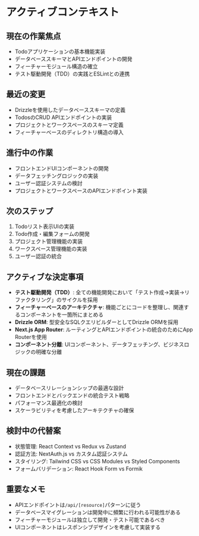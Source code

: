 # アクティブコンテキスト

## 現在の作業焦点
- Todoアプリケーションの基本機能実装
- データベーススキーマとAPIエンドポイントの開発
- フィーチャーモジュール構造の確立
- テスト駆動開発（TDD）の実践とESLintとの連携

## 最近の変更
- Drizzleを使用したデータベーススキーマの定義
- TodosのCRUD APIエンドポイントの実装
- プロジェクトとワークスペースのスキーマ定義
- フィーチャーベースのディレクトリ構造の導入

## 進行中の作業
- フロントエンドUIコンポーネントの開発
- データフェッチングロジックの実装
- ユーザー認証システムの検討
- プロジェクトとワークスペースのAPIエンドポイント実装

## 次のステップ
1. Todoリスト表示UIの実装
2. Todo作成・編集フォームの開発
3. プロジェクト管理機能の実装
4. ワークスペース管理機能の実装
5. ユーザー認証の統合

## アクティブな決定事項
- **テスト駆動開発（TDD）**: 全ての機能開発において「テスト作成→実装→リファクタリング」のサイクルを採用
- **フィーチャーベースのアーキテクチャ**: 機能ごとにコードを整理し、関連するコンポーネントを一箇所にまとめる
- **Drizzle ORM**: 型安全なSQLクエリビルダーとしてDrizzle ORMを採用
- **Next.js App Router**: ルーティングとAPIエンドポイントの統合のためにApp Routerを使用
- **コンポーネント分離**: UIコンポーネント、データフェッチング、ビジネスロジックの明確な分離

## 現在の課題
- データベースリレーションシップの最適な設計
- フロントエンドとバックエンドの統合テスト戦略
- パフォーマンス最適化の検討
- スケーラビリティを考慮したアーキテクチャの確保

## 検討中の代替案
- 状態管理: React Context vs Redux vs Zustand
- 認証方法: NextAuth.js vs カスタム認証システム
- スタイリング: Tailwind CSS vs CSS Modules vs Styled Components
- フォームバリデーション: React Hook Form vs Formik

## 重要なメモ
- APIエンドポイントは`/api/[resource]`パターンに従う
- データベースマイグレーションは開発中に頻繁に行われる可能性がある
- フィーチャーモジュールは独立して開発・テスト可能であるべき
- UIコンポーネントはレスポンシブデザインを考慮して実装する
